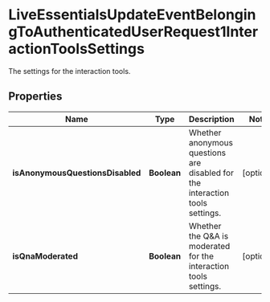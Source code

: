 

# LiveEssentialsUpdateEventBelongingToAuthenticatedUserRequest1InteractionToolsSettings

The settings for the interaction tools.

## Properties

| Name | Type | Description | Notes |
|------------ | ------------- | ------------- | -------------|
|**isAnonymousQuestionsDisabled** | **Boolean** | Whether anonymous questions are disabled for the interaction tools settings. |  [optional] |
|**isQnaModerated** | **Boolean** | Whether the Q&amp;A is moderated for the interaction tools settings. |  [optional] |




